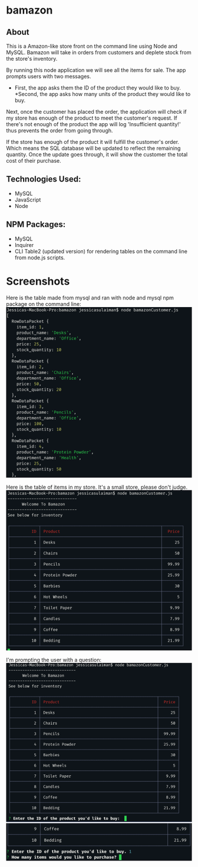 # bamazon

## About 
This is a Amazon-like store front on the command line using Node and MySQL. Bamazon will take in orders from customers and deplete stock from the store's inventory. 

By running this node application we will see all the items for sale. The app prompts users with two messages. 
* First, the app asks them the ID of the product they would like to buy. 
*Second, the app asks how many units of the product they would like to buy.

Next, once the customer has placed the order, the application will check if my store has enough of the product to meet the customer's request. If there's not enough of the product the app will log 'Insufficient quantity!' thus prevents the order from going through.

If the store has enough of the product it will fulfill the customer's order. Which means the SQL database will be updated to reflect the remaining quantity. Once the update goes through, it will show the customer the total cost of their purchase.

## Technologies Used:
* MySQL
* JavaScript
* Node

## NPM Packages:
* MySQL
* Inquirer 
* CLI Table2 (updated version) for rendering tables on the command line from node.js scripts.

# Screenshots
Here is the table made from mysql and ran with node and mysql npm package on the command line:
![](screenshots/1.png)

Here is the table of items in my store. It's a small store, please don't judge. 
![](screenshots/2.png)

I'm prompting the user with a question:
![](screenshots/3.png)
![](screenshots/4.png)